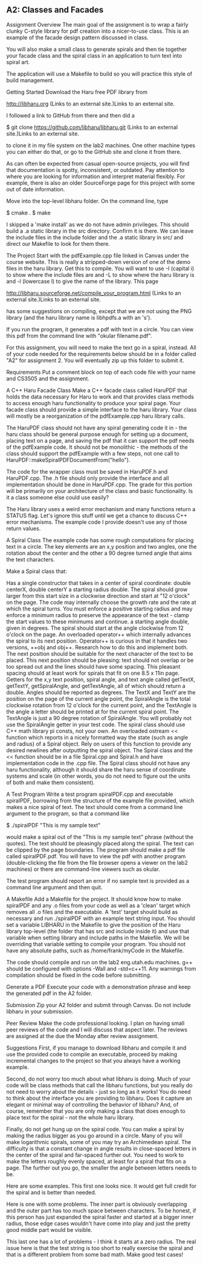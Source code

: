 ## A2: Classes and Facades

Assignment Overview
The main goal of the assignment is to wrap a fairly clunky C-style library for pdf creation into a nicer-to-use class. This is an example of the facade design pattern discussed in class.

You will also make a small class to generate spirals and then tie together your facade class and the spiral class in an application to turn text into spiral art.

The application will use a Makefile to build so you will practice this style of build management.

Getting Started
Download the Haru free PDF library from

http://libharu.org (Links to an external site.)Links to an external site.

I followed a link to GitHub from there and then did a 

$ git clone https://github.com/libharu/libharu.git (Links to an external site.)Links to an external site.

to clone it in my file system on the lab2 machines. One other machine types you can either do that, or go to the GitHub site and clone it from there.

As can often be expected from casual open-source projects, you will find that documentation is spotty, inconsistent, or outdated. Pay attention to where you are looking for information and interpret material flexibly. For example, there is also an older SourceForge page for this project with some out of date information.

Move into the top-level libharu folder. On the command line, type

$ cmake .
$ make

I skipped a 'make install' as we do not have admin privileges. This should build a .a static library in the src directory. Confirm it is there. We can leave the include files in the include folder and the .a static library in src/ and direct our Makefile to look for them there.

The Project
Start with the pdfExample.cpp file linked in Canvas under the course website. This is really a stripped-down version of one of the demo files in the haru library. Get this to compile. You will want to use -I (capital i) to show where the include files are and -L to show where the haru library is and -l (lowercase l) to give the name of the library. This page

http://libharu.sourceforge.net/compile_your_program.html (Links to an external site.)Links to an external site.

has some suggestions on compiling, except that we are not using the PNG library (and the haru library name is libhpdfs.a with an 's').

If you run the program, it generates a pdf with text in a circle. You can view this pdf from the command line with "okular filename.pdf".

For this assignment, you will need to make the text go in a spiral, instead. All of your code needed for the requirements below should be in a folder called "A2" for assignment 2. You will eventually zip up this folder to submit it.

Requirements
Put a comment block on top of each code file with your name and CS3505 and the assignment.

A C++ Haru Facade Class
Make a C++ facade class called HaruPDF that holds the data necessary for Haru to work and that provides class methods to access enough haru functionality to produce your spiral page. Your facade class should provide a simple interface to the haru library. Your class will mostly be a reorganization of the pdfExample.cpp haru library calls.

The HaruPDF class should not have any spiral generating code it in - the haru class should be general purpose enough for setting up a document, placing text on a page, and saving the pdf that it can support the pdf needs of the pdfExample code. It should not be monolithic - the methods of the class should support the pdfExample with a few steps, not one call to HaruPDF::makeSpiralPDFDocumentFrom("hello").

The code for the wrapper class must be saved in HaruPDF.h and HaruPDF.cpp. The .h file should only provide the interface and all implementation should be done in HaruPDF.cpp. The grade for this portion will be primarily on your architecture of the class and basic functionality. Is it a class someone else could use easily?

The Haru library uses a weird error mechanism and many functions return a STATUS flag. Let's ignore this stuff until we get a chance to discuss C++ error mechanisms. The example code I provide doesn't use any of those return values.

A Spiral Class
The example code has some rough computations for placing text in a circle. The key elements are an x,y position and two angles, one the rotation about the center and the other a 90 degree turned angle that aims the text characters.

Make a Spiral class that:

Has a single constructor that takes in a
center of spiral coordinate: double centerX, double centerY
a starting radius double. The spiral should grow larger from this start size in a clockwise direction and start at "12 o'clock" on the page. The code may internally choose the growth rate and the rate at which the spiral turns. You must enforce a positive starting radius and may enforce a minimum radius to preserve the appearance of the text - clamp the start values to these minimums and continue.
a starting angle double, given in degrees. The spiral should start at the angle clockwise from 12 o'clock on the page.
An overloaded operator++ which internally advances the spiral to its next position. Operator++ is curious in that it handles two versions, ++obj and obj++. Research how to do this and implement both. The next position should be suitable for the next character of the text to be placed. This next position should be pleasing: text should not overlap or be too spread out and the lines should have some spacing. This pleasant spacing should at least work for spirals that fit on one 8.5 x 11in page.
Getters for the x,y text position, spiral angle, and text angle called getTextX, getTextY, getSpiralAngle, and getTextAngle, all of which should return a double. Angles should be reported as degrees. The TextX and TextY are the position on the page of the current angle point, the SpiralAngle is the total clockwise rotation from 12 o'clock for the current point, and the TextAngle is the angle a letter should be printed at for the current spiral point. The TextAngle is just a 90 degree rotation of SpiralAngle. You will probably not use the SpiralAngle getter in your test code. 
The spiral class should use C++ math library pi consts, not your own.
An overloaded ostream << function which reports in a nicely formatted way the state (such as angle and radius) of a Spiral object. Rely on users of this function to provide any desired newlines after outputting the spiral object.
The Spiral class and the << function should be in a file Spiral.cpp and Spiral.h and have implementation code in the .cpp file. The Spiral class should not have any haru functionality, although it should share the haru sense of coordinate systems and scale (in other words, you do not need to figure out the units of both and make them consistent).

A Test Program
Write a test program spiralPDF.cpp and executable spiralPDF, borrowing from the structure of the example file provided, which makes a nice spiral of text. The text should come from a command line argument to the program, so that a command like

$ ./spiralPDF "This is my sample text"

would make a spiral out of the "This is my sample text" phrase (without the quotes). The text should be pleasingly placed along the spiral. The text can be clipped by the page boundaries. The program should make a pdf file called spiralPDF.pdf. You will have to view the pdf with another program (double-clicking the file from the file browser opens a viewer on the lab2 machines) or there are command-line viewers such as okular.

The test program should report an error if no sample text is provided as a command line argument and then quit. 

A Makefile
Add a Makefile for the project. It should know how to make spiralPDF and any .o files from your code as well as a 'clean' target which removes all .o files and the executable. A 'test' target should build as necessary and run ./spiralPDF with an example text string input. You should set a variable LIBHARU in the Makefile to give the position of the Haru library top-level (the folder that has src and include inside it) and use that variable when setting library and include paths in the Makefile. We will be overriding that variable setting to compile your program. You should not have any absolute paths, such as /home/frank/myCode in the Makefile.

The code should compile and run on the lab2 eng.utah.edu machines. g++ should be configured with options -Wall and -std=c++11. Any warnings from compilation should be fixed in the code before submitting.

Generate a PDF
Execute your code with a demonstration phrase and keep the generated pdf in the A2 folder.

Submission
Zip your A2 folder and submit through Canvas. Do not include libharu in your submission.

Peer Review
Make the code professional looking. I plan on having small peer reviews of the code and I will discuss that aspect later. The reviews are assigned at the due the Monday after review assignment.

Suggestions
First, if you manage to download libharu and compile it and use the provided code to compile an executable, proceed by making incremental changes to the project so that you always have a working example.

Second, do not worry too much about what libharu is doing. Much of your code will be class methods that call the libharu functions, but you really do not need to worry about the details - just so long as it works! You do need to think about the interface you are providing to libharu. Does it capture an elegant or minimal way of controlling the behavior of libharu? And, of course, remember that you are only making a class that does enough to place text for the spiral - not the whole haru library.

Finally, do not get hung up on the spiral code. You can make a spiral by making the radius bigger as you go around in a circle. Many of you will make logarithmic spirals, some of you may try an Archimedean spiral. The difficulty is that a constant change in angle results in close-spaced letters in the center of the spiral and far-spaced further out. You need to work to make the letters roughly evenly spaced, at least for a spiral that fits on a page. The further out you go, the smaller the angle between letters needs to be.

Here are some examples. This first one looks nice. It would get full credit for the spiral and is better than needed.



Here is one with some problems. The inner part is obviously overlapping and the outer part has too much space between characters. To be honest, if this person has just expanded the spiral faster and started at a bigger inner radius, those edge cases wouldn't have come into play and just the pretty good middle part would be visible.



This last one has a lot of problems - I think it starts at a zero radius. The real issue here is that the test string is too short to really exercise the spiral and that is a different problem from some bad math. Make good test cases!


